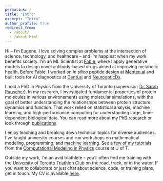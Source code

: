 ```yaml
---
permalink: /
title: "Intro"
excerpt: "Intro"
author_profile: true
redirect_from: 
  - /about/
  - /about.html
---
```


Hi – I’m Eugene. I love solving complex problems at the intersection of science, technology, and healthcare – and I’m happiest when my work benefits society. I'm an ML Scientist at [Fable](https://www.fabletherapeutics.com/), where I apply generative models to design novel antibody-based drugs aimed at improving metabolic health. Before Fable, I worked on *in silico* peptide design at [Menten.ai](https://www.menten.ai/) and built tools for AI diagnostics at [Denti.ai](https://www.denti.ai/) and [NeuroopticDx](https://neuroopticdx.com/). 

I hold a PhD in Physics from the University of Toronto (supervisor: [Dr. Sarah Rauscher](https://www.utm.utoronto.ca/cps/faculty-staff/rauscher-sarah)). In my research, I investigated fundamental properties of protein molecules in various environements using molecular simulations, with the goal of better understanding the relationships between protein structure, dynamics and function. That work relied on statistical analysis, machine learning, and high-performance computing for understanding large, time-dependent biological data. You can read more about my [PhD research](/research/) or look through [publications](/publications/).

I enjoy teaching and breaking down technical topics for diverse audiences. I've taught university courses and run workshops on mathematical modeling, programming, and [machine learning](https://hlml-toronto.github.io/). See [a few of my tutorials](/teaching/) from the [Computational Modeling in Physics](https://utm.calendar.utoronto.ca/course/phy426h5) course at U of T.

Outside my work, I’m an avid triathlete – you’ll often find me training with the [University of Toronto Triathlon Club](https://uofttriathlon.com/) on the road, track, or in the water.  If you want to collaborate or just chat about science, code, or training plans, get in touch. My CV is available [here](/cv/).
